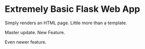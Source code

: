 # Extremely Basic Flask Web App

Simply renders an HTML page. Little more than a template.

Master update.
New Feature.

Even newer feature.
